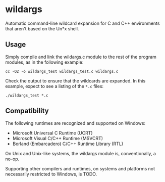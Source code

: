 wildargs
========

Automatic command-line wildcard expansion for C and C++
environments that aren't based on the Un\*x shell.


Usage
-----

Simply compile and link the wildargs.c module to the rest
of the program modules, as in the following example:

    cc -O2 -o wildargs_test wildargs_test.c wildargs.c

Check the output to ensure that the wildcards are expanded.
In this example, expect to see a listing of the `*.c` files:

    ./wildargs_test *.c


Compatibility
-------------

The following runtimes are recognized and supported on
Windows:

 * Microsoft Universal C Runtime (UCRT)
 * Microsoft Visual C/C++ Runtime (MSVCRT)
 * Borland (Embarcadero) C/C++ Runtime Library (RTL)

On Unix and Unix-like systems, the wildargs module is,
conventionally, a no-op.

Supporting other compilers and runtimes, on systems and
platforms not necessarily restricted to Windows, is TODO.
